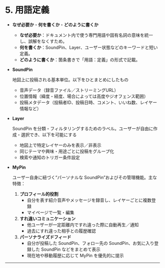 # 5. 用語定義

- **なぜ必要か**・**何を書くか**・**どのように書くか**
    - **なぜ必要か**：ドキュメント内で使う専門用語や固有名詞の意味を統一し、誤解をなくすため。
    - **何を書くか**：SoundPin、Layer、ユーザー状態などのキーワードと短い定義。
    - **どのように書くか**：箇条書きで「用語：定義」の形式で記載。
- **SoundPin**
    
    地図上に投稿される基本単位。以下をひとまとめにしたもの
    
    - 音声データ（録音ファイル／ストリーミングURL）
    - 位置情報（緯度・経度、場合によっては高度やジオフェンス範囲）
    - 投稿メタデータ（投稿者ID、投稿日時、コメント、いいね数、レイヤー情報など）
- **Layer**
    
    SoundPin を分類・フィルタリングするためのラベル。ユーザーが自由に作成・選択でき、以下を可能にする
    
    - 地図上で特定レイヤーのみを表示／非表示
    - 同じテーマや興味・用途ごとに投稿をグループ化
    - 検索や通知のトリガー条件設定
- **MyPin**
    
    ユーザー自身に紐づく“パーソナルな SoundPin”およびその管理機能。主な特徴：
    
    1. **プロフィール的役割**
        - 自分を表す紹介音声やメッセージを録音し、レイヤーごとに複数登録
        - マイページで一覧・編集
    2. **すれ違いコミュニケーション**
        - 他ユーザーが一定距離内ですれ違った際に自動再生／通知
        - 過去にすれ違った相手との履歴確認
    3. **パーソナライズドフィード**
        - 自分が投稿した SoundPin、フォロー先の SoundPin、お気に入り登録した SoundPin などをまとめて表示
        - 現在地や移動履歴に応じて MyPin を優先的に提示

---